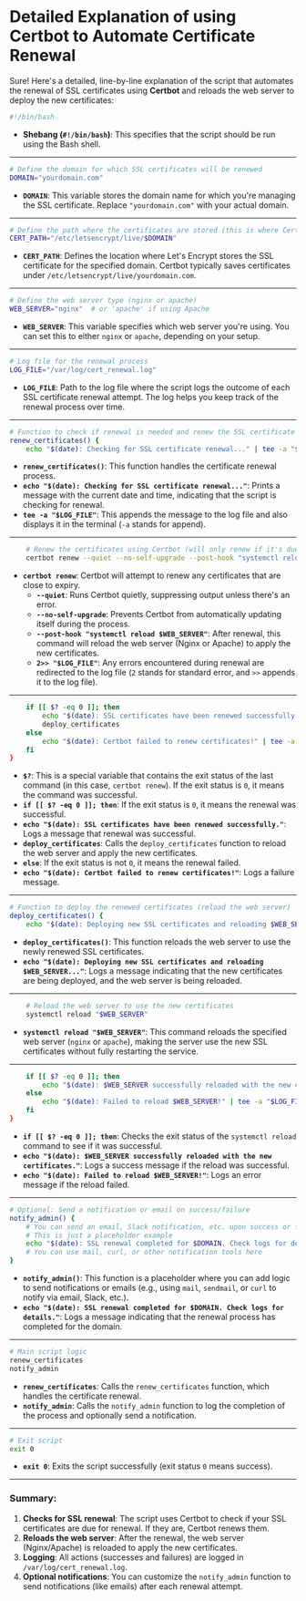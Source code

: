 # Detailed Explanation of using Certbot to Automate Certificate Renewal

Sure! Here's a detailed, line-by-line explanation of the script that automates the renewal of SSL certificates using **Certbot** and reloads the web server to deploy the new certificates:

```bash
#!/bin/bash
```
- **Shebang (`#!/bin/bash`)**: This specifies that the script should be run using the Bash shell.

---

```bash
# Define the domain for which SSL certificates will be renewed
DOMAIN="yourdomain.com"
```
- **`DOMAIN`**: This variable stores the domain name for which you're managing the SSL certificate. Replace `"yourdomain.com"` with your actual domain.

---

```bash
# Define the path where the certificates are stored (this is where Certbot saves them)
CERT_PATH="/etc/letsencrypt/live/$DOMAIN"
```
- **`CERT_PATH`**: Defines the location where Let's Encrypt stores the SSL certificate for the specified domain. Certbot typically saves certificates under `/etc/letsencrypt/live/yourdomain.com`.

---

```bash
# Define the web server type (nginx or apache)
WEB_SERVER="nginx"  # or 'apache' if using Apache
```
- **`WEB_SERVER`**: This variable specifies which web server you're using. You can set this to either `nginx` or `apache`, depending on your setup.

---

```bash
# Log file for the renewal process
LOG_FILE="/var/log/cert_renewal.log"
```
- **`LOG_FILE`**: Path to the log file where the script logs the outcome of each SSL certificate renewal attempt. The log helps you keep track of the renewal process over time.

---

```bash
# Function to check if renewal is needed and renew the SSL certificate using Certbot
renew_certificates() {
    echo "$(date): Checking for SSL certificate renewal..." | tee -a "$LOG_FILE"
```
- **`renew_certificates()`**: This function handles the certificate renewal process.
- **`echo "$(date): Checking for SSL certificate renewal..."`**: Prints a message with the current date and time, indicating that the script is checking for renewal.
- **`tee -a "$LOG_FILE"`**: This appends the message to the log file and also displays it in the terminal (`-a` stands for append).

---

```bash
    # Renew the certificates using Certbot (will only renew if it's due for renewal)
    certbot renew --quiet --no-self-upgrade --post-hook "systemctl reload $WEB_SERVER" 2>> "$LOG_FILE"
```
- **`certbot renew`**: Certbot will attempt to renew any certificates that are close to expiry.
    - **`--quiet`**: Runs Certbot quietly, suppressing output unless there's an error.
    - **`--no-self-upgrade`**: Prevents Certbot from automatically updating itself during the process.
    - **`--post-hook "systemctl reload $WEB_SERVER"`**: After renewal, this command will reload the web server (Nginx or Apache) to apply the new certificates.
    - **`2>> "$LOG_FILE"`**: Any errors encountered during renewal are redirected to the log file (`2` stands for standard error, and `>>` appends it to the log file).

---

```bash
    if [[ $? -eq 0 ]]; then
        echo "$(date): SSL certificates have been renewed successfully." | tee -a "$LOG_FILE"
        deploy_certificates
    else
        echo "$(date): Certbot failed to renew certificates!" | tee -a "$LOG_FILE"
    fi
}
```
- **`$?`**: This is a special variable that contains the exit status of the last command (in this case, `certbot renew`). If the exit status is `0`, it means the command was successful.
- **`if [[ $? -eq 0 ]]; then`**: If the exit status is `0`, it means the renewal was successful.
- **`echo "$(date): SSL certificates have been renewed successfully."`**: Logs a message that renewal was successful.
- **`deploy_certificates`**: Calls the `deploy_certificates` function to reload the web server and apply the new certificates.
- **`else`**: If the exit status is not `0`, it means the renewal failed.
- **`echo "$(date): Certbot failed to renew certificates!"`**: Logs a failure message.

---

```bash
# Function to deploy the renewed certificates (reload the web server)
deploy_certificates() {
    echo "$(date): Deploying new SSL certificates and reloading $WEB_SERVER..." | tee -a "$LOG_FILE"
```
- **`deploy_certificates()`**: This function reloads the web server to use the newly renewed SSL certificates.
- **`echo "$(date): Deploying new SSL certificates and reloading $WEB_SERVER..."`**: Logs a message indicating that the new certificates are being deployed, and the web server is being reloaded.

---

```bash
    # Reload the web server to use the new certificates
    systemctl reload "$WEB_SERVER"
```
- **`systemctl reload "$WEB_SERVER"`**: This command reloads the specified web server (`nginx` or `apache`), making the server use the new SSL certificates without fully restarting the service.

---

```bash
    if [[ $? -eq 0 ]]; then
        echo "$(date): $WEB_SERVER successfully reloaded with the new certificates." | tee -a "$LOG_FILE"
    else
        echo "$(date): Failed to reload $WEB_SERVER!" | tee -a "$LOG_FILE"
    fi
}
```
- **`if [[ $? -eq 0 ]]; then`**: Checks the exit status of the `systemctl reload` command to see if it was successful.
- **`echo "$(date): $WEB_SERVER successfully reloaded with the new certificates."`**: Logs a success message if the reload was successful.
- **`echo "$(date): Failed to reload $WEB_SERVER!"`**: Logs an error message if the reload failed.

---

```bash
# Optional: Send a notification or email on success/failure
notify_admin() {
    # You can send an email, Slack notification, etc. upon success or failure
    # This is just a placeholder example
    echo "$(date): SSL renewal completed for $DOMAIN. Check logs for details." | tee -a "$LOG_FILE"
    # You can use mail, curl, or other notification tools here
}
```
- **`notify_admin()`**: This function is a placeholder where you can add logic to send notifications or emails (e.g., using `mail`, `sendmail`, or `curl` to notify via email, Slack, etc.).
- **`echo "$(date): SSL renewal completed for $DOMAIN. Check logs for details."`**: Logs a message indicating that the renewal process has completed for the domain.

---

```bash
# Main script logic
renew_certificates
notify_admin
```
- **`renew_certificates`**: Calls the `renew_certificates` function, which handles the certificate renewal.
- **`notify_admin`**: Calls the `notify_admin` function to log the completion of the process and optionally send a notification.

---

```bash
# Exit script
exit 0
```
- **`exit 0`**: Exits the script successfully (exit status `0` means success).

---

### Summary:
1. **Checks for SSL renewal**: The script uses Certbot to check if your SSL certificates are due for renewal. If they are, Certbot renews them.
2. **Reloads the web server**: After the renewal, the web server (Nginx/Apache) is reloaded to apply the new certificates.
3. **Logging**: All actions (successes and failures) are logged in `/var/log/cert_renewal.log`.
4. **Optional notifications**: You can customize the `notify_admin` function to send notifications (like emails) after each renewal attempt.